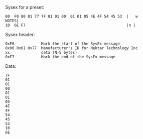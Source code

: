 Sysex for a preset:

    00  F0 00 01 77 7F 01 01 00  01 01 05 4E 4F 54 45 53  |   w       NOTES|
    10  6E F7                                             |n |

Sysex header:

    0xF0		    Mark the start of the SysEx message
    0x00 0x01 0x77  Manufacturer's ID for Nektar Technology Inc
    xx		        data (N-5 bytes)
    0xF7		    Mark the end of the SysEx message
    
Data:    

    7F 
    01 
    01 
    00 
    01 
    01 
    05 
    4E 
    4F 
    54 
    45 
    53 
    10
    6E
    
    